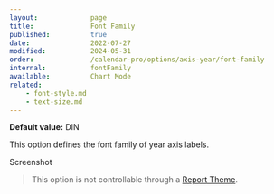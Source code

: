 ```yaml
---
layout:             page
title:              Font Family
published:          true
date:               2022-07-27
modified:           2024-05-31
order:              /calendar-pro/options/axis-year/font-family
internal:           fontFamily
available:          Chart Mode
related:
    - font-style.md
    - text-size.md
---
```

**Default value:** DIN

This option defines the font family of year axis labels.  

<todo>Screenshot</todo>

> This option is not controllable through a [Report Theme](../../features/themes.md).